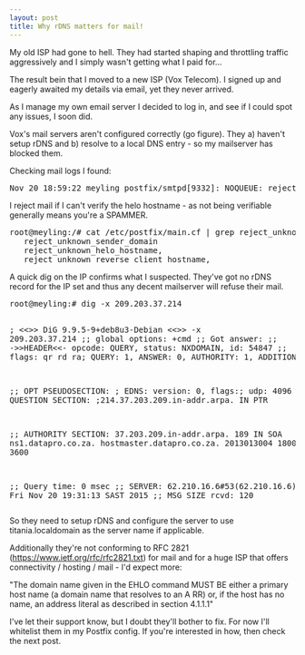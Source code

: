```yaml
---
layout: post
title: Why rDNS matters for mail!
---
```


My old ISP had gone to hell. They had started shaping and throttling traffic aggressively and I simply wasn't getting what I paid for...

The result bein that I moved to a new ISP (Vox Telecom). I signed up and eagerly awaited my details via email, yet they never arrived. 

As I manage my own email server I decided to log in, and see if I could spot any issues, I soon did.

Vox's mail servers aren't configured correctly (go figure). They a) haven't setup rDNS and b) resolve to a local DNS entry - so my mailserver has blocked them.

Checking mail logs I found:
<div class="highlight">
<pre>
Nov 20 18:59:22 meyling postfix/smtpd[9332]: NOQUEUE: reject: RCPT from unknown[209.203.37.214]: 450 4.7.1 <titania.localdomain>: Helo command rejected: Host not found; from=<help@voxtelecom.co.za> to=<me@mydomain.co.za> proto=ESMTP helo=<titania.localdomain>
</pre>
</div>

I reject mail if I can't verify the helo hostname - as not being verifiable generally means you're a SPAMMER.
<div class="highlight">
<pre>
root@meyling:/# cat /etc/postfix/main.cf | grep reject_unknown
   reject_unknown_sender_domain
   reject_unknown_helo_hostname,
   reject_unknown_reverse_client_hostname,
</pre>
</div>

A quick dig on the IP confirms what I suspected. They've got no rDNS record for the IP set and thus any decent mailserver will refuse their mail.
<div class="highlight">
<pre>
root@meyling:# dig -x 209.203.37.214

; <<>> DiG 9.9.5-9+deb8u3-Debian <<>> -x 209.203.37.214
;; global options: +cmd
;; Got answer:
;; ->>HEADER<<- opcode: QUERY, status: NXDOMAIN, id: 54847
;; flags: qr rd ra; QUERY: 1, ANSWER: 0, AUTHORITY: 1, ADDITIONAL: 1

;; OPT PSEUDOSECTION:
; EDNS: version: 0, flags:; udp: 4096
;; QUESTION SECTION:
;214.37.203.209.in-addr.arpa.	IN	PTR

;; AUTHORITY SECTION:
37.203.209.in-addr.arpa. 189	IN	SOA	ns1.datapro.co.za. hostmaster.datapro.co.za. 2013013004 1800 900 86400 3600

;; Query time: 0 msec
;; SERVER: 62.210.16.6#53(62.210.16.6)
;; WHEN: Fri Nov 20 19:31:13 SAST 2015
;; MSG SIZE  rcvd: 120
</pre>
</div>

So they need to setup rDNS and configure the server to use titania.localdomain as the server name if applicable.

Additionally they're not conforming to RFC 2821 (https://www.ietf.org/rfc/rfc2821.txt) for mail and for a huge ISP that offers connectivity / hosting / mail - I'd expect more:

"The domain name given in the EHLO command MUST BE either a primary host name (a domain name that resolves to an A RR) or, if the host has no name, an address literal as described in section 4.1.1.1"

I've let their support know, but I doubt they'll bother to fix. For now I'll whitelist them in my Postfix config. If you're interested in how, then check the next post.
